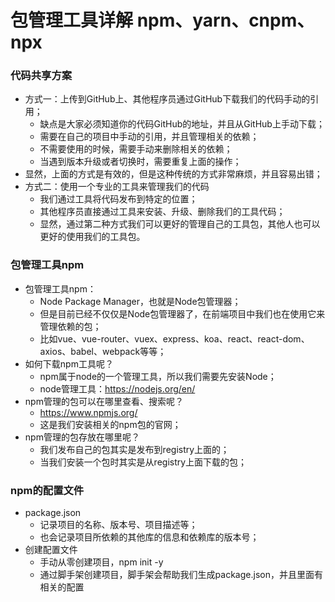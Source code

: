 # 包管理工具详解 npm、yarn、cnpm、npx

### 代码共享方案

- 方式一：上传到GitHub上、其他程序员通过GitHub下载我们的代码手动的引用； 
  - 缺点是大家必须知道你的代码GitHub的地址，并且从GitHub上手动下载； 
  - 需要在自己的项目中手动的引用，并且管理相关的依赖； 
  - 不需要使用的时候，需要手动来删除相关的依赖； 
  - 当遇到版本升级或者切换时，需要重复上面的操作； 
- 显然，上面的方式是有效的，但是这种传统的方式非常麻烦，并且容易出错；
- 方式二：使用一个专业的工具来管理我们的代码 
  - 我们通过工具将代码发布到特定的位置； 
  - 其他程序员直接通过工具来安装、升级、删除我们的工具代码； 
  - 显然，通过第二种方式我们可以更好的管理自己的工具包，其他人也可以更好的使用我们的工具包。

### 包管理工具npm

- 包管理工具npm： 
  - Node Package Manager，也就是Node包管理器； 
  - 但是目前已经不仅仅是Node包管理器了，在前端项目中我们也在使用它来管理依赖的包； 
  - 比如vue、vue-router、vuex、express、koa、react、react-dom、axios、babel、webpack等等；
- 如何下载npm工具呢？ 
  - npm属于node的一个管理工具，所以我们需要先安装Node； 
  - node管理工具：https://nodejs.org/en/
- npm管理的包可以在哪里查看、搜索呢？ 
  - https://www.npmjs.org/ 
  - 这是我们安装相关的npm包的官网；
- npm管理的包存放在哪里呢？ 
  - 我们发布自己的包其实是发布到registry上面的； 
  - 当我们安装一个包时其实是从registry上面下载的包；

### npm的配置文件

- package.json
  - 记录项目的名称、版本号、项目描述等； 
  - 也会记录项目所依赖的其他库的信息和依赖库的版本号；
- 创建配置文件
  - 手动从零创建项目，npm init -y
  - 通过脚手架创建项目，脚手架会帮助我们生成package.json，并且里面有相关的配置